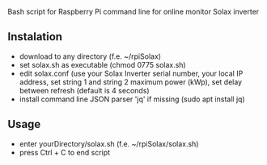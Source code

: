 Bash script for Raspberry Pi command line for online monitor Solax inverter

## Instalation
- download to any directory (f.e. ~/rpiSolax)
- set solax.sh as executable (chmod 0775 solax.sh)
- edit solax.conf (use your Solax Inverter serial number, your local IP address, set string 1 and string 2 maximum power (kWp), set delay between refresh (default is 4 seconds)
- install command line JSON parser 'jq' if missing (sudo apt install jq)

## Usage
- enter yourDirectory/solax.sh (f.e. ~/rpiSolax/solax.sh)
- press Ctrl + C to end script
